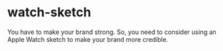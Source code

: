 # watch-sketch
You have to make your brand strong. So, you need to consider using an Apple Watch sketch to make your brand more credible.
